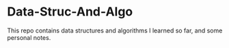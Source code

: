 # Data-Struc-And-Algo
This repo contains data structures and algorithms I learned so far, and some personal notes.
